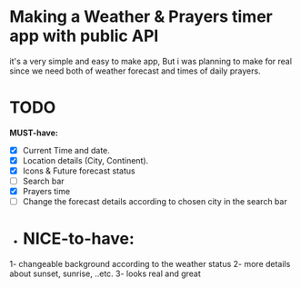 # Making a Weather & Prayers timer app with public API

it's a very simple and easy to make app, But i was planning to make for real since we need both of weather forecast and times of daily prayers.

# TODO

**MUST-have:**
- [x] Current Time and date.
- [x] Location details (City, Continent).
- [x] Icons & Future forecast status
- [ ] Search bar
- [x] Prayers time
- [ ] Change the forecast details according to chosen city in the search bar 

- # NICE-to-have:
1- changeable background according to the weather status
2- more details about sunset, sunrise, ..etc.
3- looks real and great 
